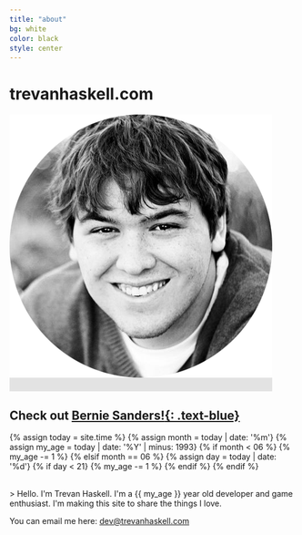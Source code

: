 ```yaml
---
title: "about"
bg: white
color: black
style: center
---
```


# trevanhaskell.com

<span class="fa-stack subtlecircle" style="font-size:100px; background:rgba(0,0,0,0.1)">
  <img src="img/face.png" />
</span>

## Check out [**Bernie Sanders!**{: .text-blue}](https://berniesanders.com/issues/)

{% assign today = site.time %}
{% assign month = today | date: '%m'}
{% assign my_age = today | date: '%Y' | minus: 1993}
{% if month < 06 %}
  {% my_age -= 1 %}
{% elsif month == 06 %}
  {% assign day = today | date: '%d'}
  {% if day < 21}
	{% my_age -= 1 %}
  {% endif %}
{% endif %}

<br>
> Hello. I'm Trevan Haskell. I'm a {{ my_age }} year old developer 
and game enthusiast. I'm making this site to share the things I love.

You can email me here: [dev@trevanhaskell.com](mailto:dev@trevanhaskell.com) 
